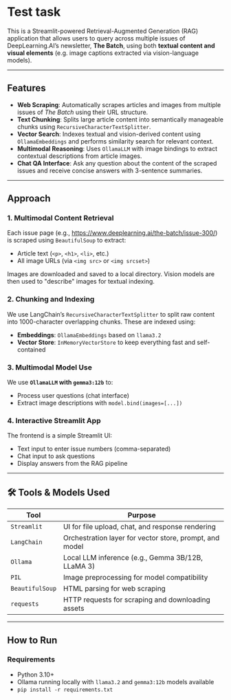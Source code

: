 # Test task

This is a Streamlit-powered Retrieval-Augmented Generation (RAG) application that allows users to query across multiple issues of DeepLearning.AI’s newsletter, **The Batch**, using both **textual content and visual elements** (e.g. image captions extracted via vision-language models).

---

##  Features

-  **Web Scraping**: Automatically scrapes articles and images from multiple issues of *The Batch* using their URL structure.
-  **Text Chunking**: Splits large article content into semantically manageable chunks using `RecursiveCharacterTextSplitter`.
-  **Vector Search**: Indexes textual and vision-derived content using `OllamaEmbeddings` and performs similarity search for relevant context.
-  **Multimodal Reasoning**: Uses `OllamaLLM` with image bindings to extract contextual descriptions from article images.
-  **Chat QA Interface**: Ask any question about the content of the scraped issues and receive concise answers with 3-sentence summaries.

---

##  Approach

### 1. **Multimodal Content Retrieval**
Each issue page (e.g., https://www.deeplearning.ai/the-batch/issue-300/) is scraped using `BeautifulSoup` to extract:
- Article text (`<p>`, `<h1>`, `<li>`, etc.)
- All image URLs (via `<img src>` or `<img srcset>`)

Images are downloaded and saved to a local directory. Vision models are then used to "describe" images for textual indexing.

### 2. **Chunking and Indexing**
We use LangChain’s `RecursiveCharacterTextSplitter` to split raw content into 1000-character overlapping chunks. These are indexed using:
- **Embeddings**: `OllamaEmbeddings` based on `llama3.2`
- **Vector Store**: `InMemoryVectorStore` to keep everything fast and self-contained

### 3. **Multimodal Model Use**
We use **`OllamaLLM` with `gemma3:12b`** to:
- Process user questions (chat interface)
- Extract image descriptions with `model.bind(images=[...])`

### 4. **Interactive Streamlit App**
The frontend is a simple Streamlit UI:
- Text input to enter issue numbers (comma-separated)
- Chat input to ask questions
- Display answers from the RAG pipeline

---

## 🛠 Tools & Models Used

| Tool | Purpose |
|------|---------|
| `Streamlit` | UI for file upload, chat, and response rendering |
| `LangChain` | Orchestration layer for vector store, prompt, and model |
| `Ollama` | Local LLM inference (e.g., Gemma 3B/12B, LLaMA 3) |
| `PIL` | Image preprocessing for model compatibility |
| `BeautifulSoup` | HTML parsing for web scraping |
| `requests` | HTTP requests for scraping and downloading assets |

---

##  How to Run

### Requirements
- Python 3.10+
- Ollama running locally with `llama3.2` and `gemma3:12b` models available
- `pip install -r requirements.txt`
